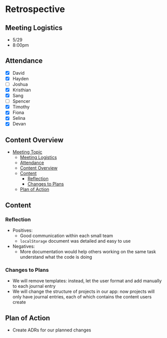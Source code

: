 # Retrospective

## Meeting Logistics
- 5/29
- 8:00pm

## Attendance
-  [x] David
-  [x] Hayden
-  [ ] Joshua
-  [x] Kristhian
-  [x] Sang
-  [ ] Spencer
-  [x] Timothy
-  [x] Fiona
-  [x] Selina
-  [x] Devan

## Content Overview
- [Meeting Topic](#meeting-topic)
  - [Meeting Logistics](#meeting-logistics)
  - [Attendance](#attendance)
  - [Content Overview](#content-overview)
  - [Content](#content)
    - [Reflection](#reflection)
    - [Changes to Plans](#changes-to-plans)
  - [Plan of Action](#plan-of-action)

## Content


### Reflection
- Positives:
  - Good communication within each small team
  - `localStorage` document was detailed and easy to use
- Negatives:
  - More documentation would help others working on the same task understand what the code is doing

### Changes to Plans
- We will remove templates: instead, let the user format and add manually to each journal entry
- We will change the structure of projects in our app: now projects will only have journal entries, each of which contains the content users create

## Plan of Action
- Create ADRs for our planned changes